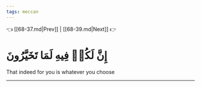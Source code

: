```yaml
---
tags: meccan
---
```


👈 [[68-37.md|Prev]] | [[68-39.md|Next]] 👉

# إِنَّ لَكُمۡ فِيهِ لَمَا تَخَيَّرُونَ

That indeed for you is whatever you choose

---

